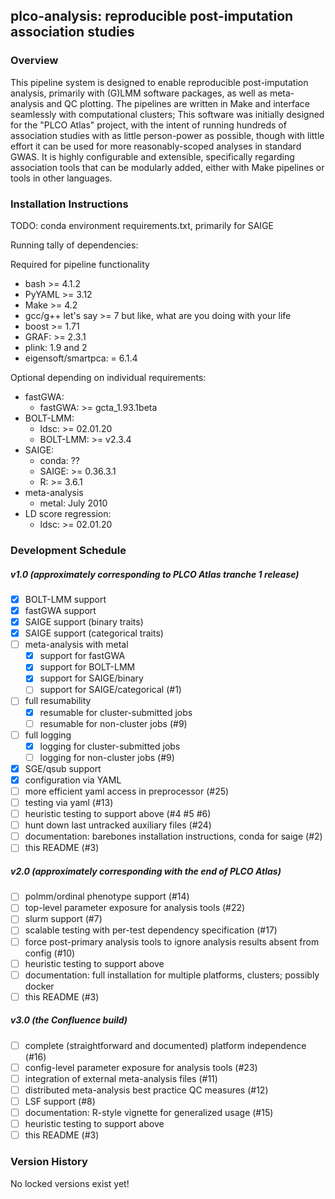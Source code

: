 ## plco-analysis: reproducible post-imputation association studies

### Overview

This pipeline system is designed to enable reproducible post-imputation analysis,
primarily with (G)LMM software packages, as well as meta-analysis and QC plotting.
The pipelines are written in Make and interface seamlessly with computational clusters;
This software was initially designed for the "PLCO Atlas" project, with the intent
of running hundreds of association studies with as little person-power as possible,
though with little effort it can be used for more reasonably-scoped analyses in standard
GWAS. It is highly configurable and extensible, specifically regarding association tools
that can be modularly added, either with Make pipelines or tools in other languages.

### Installation Instructions

TODO: conda environment requirements.txt, primarily for SAIGE

Running tally of dependencies:

Required for pipeline functionality
- bash >= 4.1.2
- PyYAML >= 3.12
- Make >= 4.2
- gcc/g++ let's say >= 7 but like, what are you doing with your life
- boost >= 1.71
- GRAF: >= 2.3.1
- plink: 1.9 and 2
- eigensoft/smartpca: = 6.1.4

Optional depending on individual requirements:
- fastGWA:
  - fastGWA: >= gcta_1.93.1beta
- BOLT-LMM:
  - ldsc: >= 02.01.20
  - BOLT-LMM: >= v2.3.4
- SAIGE:
  - conda: ??
  - SAIGE: >= 0.36.3.1
  - R: >= 3.6.1
- meta-analysis
  - metal: July 2010
- LD score regression:
  - ldsc: >= 02.01.20


### Development Schedule
##### v1.0 (approximately corresponding to PLCO Atlas tranche 1 release)
- [x] BOLT-LMM support
- [x] fastGWA support
- [x] SAIGE support (binary traits)
- [x] SAIGE support (categorical traits)
- [ ] meta-analysis with metal
  - [x] support for fastGWA
  - [x] support for BOLT-LMM
  - [x] support for SAIGE/binary
  - [ ] support for SAIGE/categorical (#1)
- [ ] full resumability
  - [x] resumable for cluster-submitted jobs
  - [ ] resumable for non-cluster jobs (#9)
- [ ] full logging
  - [x] logging for cluster-submitted jobs
  - [ ] logging for non-cluster jobs (#9)
- [x] SGE/qsub support
- [x] configuration via YAML
- [ ] more efficient yaml access in preprocessor (#25)
- [ ] testing via yaml (#13)
- [ ] heuristic testing to support above (#4 #5 #6)
- [ ] hunt down last untracked auxiliary files (#24)
- [ ] documentation: barebones installation instructions, conda for saige (#2)
- [ ] this README (#3)

##### v2.0 (approximately corresponding with the end of PLCO Atlas)
- [ ] polmm/ordinal phenotype support (#14)
- [ ] top-level parameter exposure for analysis tools (#22)
- [ ] slurm support (#7)
- [ ] scalable testing with per-test dependency specification (#17)
- [ ] force post-primary analysis tools to ignore analysis results absent from config (#10)
- [ ] heuristic testing to support above
- [ ] documentation: full installation for multiple platforms, clusters; possibly docker
- [ ] this README (#3)

##### v3.0 (the Confluence build)
- [ ] complete (straightforward and documented) platform independence (#16)
- [ ] config-level parameter exposure for analysis tools (#23)
- [ ] integration of external meta-analysis files (#11)
- [ ] distributed meta-analysis best practice QC measures (#12)
- [ ] LSF support (#8)
- [ ] documentation: R-style vignette for generalized usage (#15)
- [ ] heuristic testing to support above
- [ ] this README (#3)

### Version History
No locked versions exist yet!
